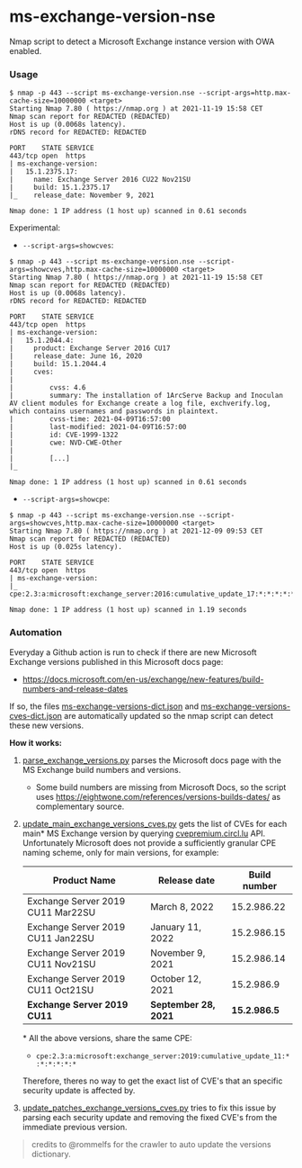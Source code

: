 # ms-exchange-version-nse
 Nmap script to detect a Microsoft Exchange instance version with OWA enabled. 

### Usage
```
$ nmap -p 443 --script ms-exchange-version.nse --script-args=http.max-cache-size=10000000 <target>
Starting Nmap 7.80 ( https://nmap.org ) at 2021-11-19 15:58 CET
Nmap scan report for REDACTED (REDACTED)
Host is up (0.0068s latency).
rDNS record for REDACTED: REDACTED

PORT    STATE SERVICE
443/tcp open  https
| ms-exchange-version: 
|   15.1.2375.17: 
|     name: Exchange Server 2016 CU22 Nov21SU
|     build: 15.1.2375.17
|_    release_date: November 9, 2021

Nmap done: 1 IP address (1 host up) scanned in 0.61 seconds
```

Experimental: 

* `--script-args=showcves`:
```
$ nmap -p 443 --script ms-exchange-version.nse --script-args=showcves,http.max-cache-size=10000000 <target>
Starting Nmap 7.80 ( https://nmap.org ) at 2021-11-19 15:58 CET
Nmap scan report for REDACTED (REDACTED)
Host is up (0.0068s latency).
rDNS record for REDACTED: REDACTED

PORT    STATE SERVICE
443/tcp open  https
| ms-exchange-version: 
|   15.1.2044.4: 
|     product: Exchange Server 2016 CU17
|     release_date: June 16, 2020
|     build: 15.1.2044.4
|     cves: 
|       
|         cvss: 4.6
|         summary: The installation of 1ArcServe Backup and Inoculan AV client modules for Exchange create a log file, exchverify.log, which contains usernames and passwords in plaintext.
|         cvss-time: 2021-04-09T16:57:00
|         last-modified: 2021-04-09T16:57:00
|         id: CVE-1999-1322
|         cwe: NVD-CWE-Other
|         
|         [...]
|_

Nmap done: 1 IP address (1 host up) scanned in 0.61 seconds
```

* `--script-args=showcpe`:
```
$ nmap -p 443 --script ms-exchange-version.nse --script-args=showcves,http.max-cache-size=10000000 <target>
Starting Nmap 7.80 ( https://nmap.org ) at 2021-12-09 09:53 CET
Nmap scan report for REDACTED (REDACTED)
Host is up (0.025s latency).

PORT    STATE SERVICE
443/tcp open  https
| ms-exchange-version: 
|_  cpe:2.3:a:microsoft:exchange_server:2016:cumulative_update_17:*:*:*:*:*:*: 

Nmap done: 1 IP address (1 host up) scanned in 1.19 seconds
```


### Automation
Everyday a Github action is run to check if there are new Microsoft Exchange versions published in this Microsoft docs page: 
* https://docs.microsoft.com/en-us/exchange/new-features/build-numbers-and-release-dates

If so, the files [ms-exchange-versions-dict.json](./ms-exchange-versions-dict.json) and [ms-exchange-versions-cves-dict.json](./ms-exchange-versions-cves-dict.json) are automatically updated so the nmap script can detect these new versions.

**How it works:**

1. [parse_exchange_versions.py](./automation/parse_exchange_versions.py) parses the Microsoft docs page with the MS Exchange build numbers and versions.
   * Some build numbers are missing from Microsoft Docs, so the script uses https://eightwone.com/references/versions-builds-dates/ as complementary source. 
2. [update_main_exchange_versions_cves.py](./automation/update_main_exchange_versions_cves.py) gets the list of CVEs for each main* MS Exchange version by querying [cvepremium.circl.lu](https://cvepremium.circl.lu/api/) API. Unfortunately Microsoft does not provide a sufficiently granular CPE naming scheme, only for main versions, for example:
   
   | Product Name | Release date | Build number |
   | - | - | - |
   |Exchange Server 2019 CU11 Mar22SU|March 8, 2022|15.2.986.22|
   |Exchange Server 2019 CU11 Jan22SU|January 11, 2022|15.2.986.15|
   |Exchange Server 2019 CU11 Nov21SU|November 9, 2021|15.2.986.14|
   |Exchange Server 2019 CU11 Oct21SU|October 12, 2021|15.2.986.9|
   |**Exchange Server 2019 CU11**|**September 28, 2021**|**15.2.986.5**|

    \* All the above versions, share the same CPE: 
    * `cpe:2.3:a:microsoft:exchange_server:2019:cumulative_update_11:*:*:*:*:*:*`

    Therefore, theres no way to get the exact list of CVE's that an specific security update is affected by.


3. [update_patches_exchange_versions_cves.py](./automation/update_patches_exchange_versions_cves.py) tries to fix this issue by parsing each security update and removing the fixed CVE's from the immediate previous version.

> credits to @rommelfs for the crawler to auto update the versions dictionary.
